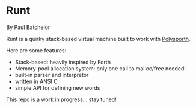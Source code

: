 # Runt
By Paul Batchelor

Runt is a quirky stack-based virtual machine built to work with 
[Polysporth](http://pbat.ch/proj/polysporth.html). 

Here are some features:

- Stack-based: heavily inspired by Forth
- Memory-pool allocation system: only one call to malloc/free needed!
- built-in parser and interpretor
- written in ANSI C
- simple API for defining new words

This repo is a work in progress... stay tuned!

